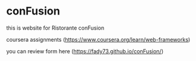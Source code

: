 # conFusion
this is website for Ristorante conFusion

coursera assignments (https://www.coursera.org/learn/web-frameworks)

you can review form here (https://fady73.github.io/conFusion/)
